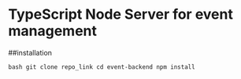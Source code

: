 # TypeScript Node Server for event management

##installation

``bash
  git clone repo_link
  cd event-backend
  npm install
  ``


